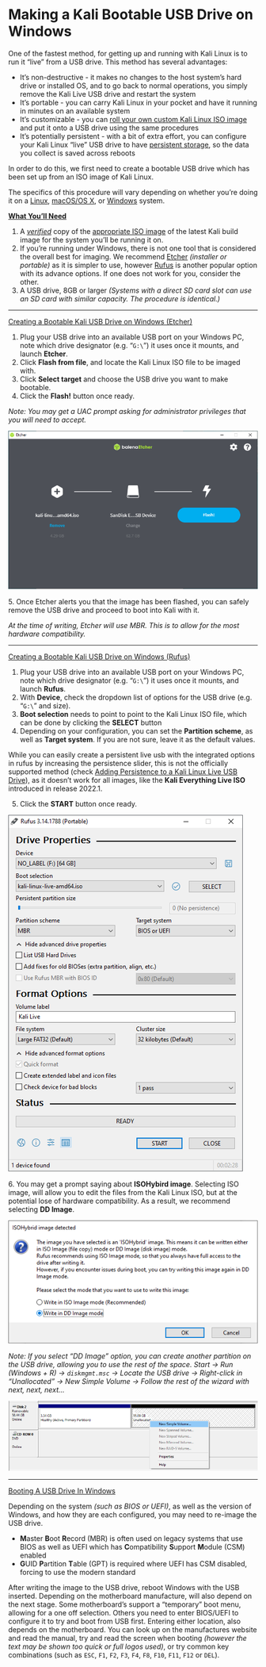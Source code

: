 # Making a Kali Bootable USB Drive on Windows

One of the fastest method, for getting up and running with Kali Linux is to run it “live” from a USB drive. This method has several advantages:

* It’s non-destructive - it makes no changes to the host system’s hard drive or installed OS, and to go back to normal operations, you simply remove the Kali Live USB drive and restart the system
* It’s portable - you can carry Kali Linux in your pocket and have it running in minutes on an available system
* It’s customizable - you can [roll your own custom Kali Linux ISO image](https://www.kali.org/docs/development/live-build-a-custom-kali-iso/) and put it onto a USB drive using the same procedures
* It’s potentially persistent - with a bit of extra effort, you can configure your Kali Linux “live” USB drive to have [persistent storage](broken-reference), so the data you collect is saved across reboots

In order to do this, we first need to create a bootable USB drive which has been set up from an ISO image of Kali Linux.

The specifics of this procedure will vary depending on whether you’re doing it on a [Linux](broken-reference), [macOS/OS X](broken-reference), or [Windows](broken-reference) system.

[**What You’ll Need**](broken-reference)

1. A [_verified_](https://www.kali.org/docs/introduction/download-official-kali-linux-images/) copy of the [appropriate ISO image](https://www.kali.org/docs/introduction/what-image-to-download/) of the latest Kali build image for the system you’ll be running it on.
2. If you’re running under Windows, there is not one tool that is considered the overall best for imaging. We recommend [Etcher](https://www.balena.io/etcher/) _(installer or portable)_ as it is simpler to use, however [Rufus](https://rufus.ie/) is another popular option with its advance options. If one does not work for you, consider the other.
3. A USB drive, 8GB or larger _(Systems with a direct SD card slot can use an SD card with similar capacity. The procedure is identical.)_

***

[Creating a Bootable Kali USB Drive on Windows (Etcher)](broken-reference)

1. Plug your USB drive into an available USB port on your Windows PC, note which drive designator (e.g. “`G:\`”) it uses once it mounts, and launch **Etcher**.
2. Click **Flash from file**, and locate the Kali Linux ISO file to be imaged with.
3. Click **Select target** and choose the USB drive you want to make bootable.
4. Click the **Flash!** button once ready.

_Note: You may get a UAC prompt asking for administrator privileges that you will need to accept._

[![](../../../.gitbook/assets/Etcher1.png)](../../../.gitbook/assets/Etcher1.png)

5\. Once Etcher alerts you that the image has been flashed, you can safely remove the USB drive and proceed to boot into Kali with it.

_At the time of writing, Etcher will use MBR. This is to allow for the most hardware compatibility._

***

[Creating a Bootable Kali USB Drive on Windows (Rufus)](broken-reference)

1. Plug your USB drive into an available USB port on your Windows PC, note which drive designator (e.g. “`G:\`”) it uses once it mounts, and launch **Rufus**.
2. With **Device**, check the dropdown list of options for the USB drive (e.g. “`G:\`” and size).
3. **Boot selection** needs to point to point to the Kali Linux ISO file, which can be done by clicking the **SELECT** button
4. Depending on your configuration, you can set the **Partition scheme**, as well as **Target system**. If you are not sure, leave it as the default values.

While you can easily create a persistent live usb with the integrated options in rufus by increasing the persistence slider, this is not the officially supported method (check [Adding Persistence to a Kali Linux Live USB Drive](broken-reference)), as it doesn’t work for all images, like the **Kali Everything Live ISO** introduced in release 2022.1.

5. Click the **START** button once ready.

[![](../../../.gitbook/assets/Rufus1.png)](../../../.gitbook/assets/Rufus1.png)

6\. You may get a prompt saying about **ISOHybird image**. Selecting ISO image, will allow you to edit the files from the Kali Linux ISO, but at the potential lose of hardware compatibility. As a result, we recommend selecting **DD Image**.

[![](../../../.gitbook/assets/Rufus2.png)](../../../.gitbook/assets/Rufus2.png)

_Note: If you select “DD Image” option, you can create another partition on the USB drive, allowing you to use the rest of the space. Start -> Run (Windows + R) -> `diskmgmt.msc` -> Locate the USB drive -> Right-click in “Unallocated” -> New Simple Volume -> Follow the rest of the wizard with next, next, next…_

[![](../../../.gitbook/assets/Rufus3.png)](../../../.gitbook/assets/Rufus3.png)

***

[Booting A USB Drive In Windows](broken-reference)

Depending on the system _(such as BIOS or UEFI)_, as well as the version of Windows, and how they are each configured, you may need to re-image the USB drive.

* **M**aster **B**oot **R**ecord (MBR) is often used on legacy systems that use BIOS as well as UEFI which has **C**ompatibility **S**upport **M**odule (CSM) enabled
* **G**UID **P**artition **T**able (GPT) is required where UEFI has CSM disabled, forcing to use the modern standard

After writing the image to the USB drive, reboot Windows with the USB inserted. Depending on the motherboard manufacture, will also depend on the next stage. Some motherboard’s support a “temporary” boot menu, allowing for a one off selection. Others you need to enter BIOS/UEFI to configure it to try and boot from USB first. Entering either location, also depends on the motherboard. You can look up on the manufactures website and read the manual, try and read the screen when booting _(however the text may be shown too quick or full logos used)_, or try common key combinations (such as `ESC`, `F1`, `F2`, `F3`, `F4`, `F8`, `F10`, `F11`, `F12` or `DEL`).
